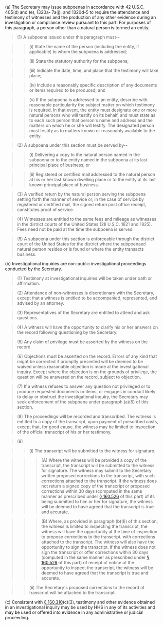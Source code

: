 (a) The Secretary may issue subpoenas in accordance  with 42 U.S.C. 405(d) and (e), 1320a- 7a(j), and 1320d-5 to require the attendance and testimony of witnesses and the production of any other evidence during an investigation or compliance review pursuant to this part. For purposes of this paragraph, a person other than a natural person is termed an entity.

> (1) A subpoena issued under this paragraph must--

> > (i) State the name of the person (including the entity, if applicable) to whom the subpoena is addressed;

> > (ii) State the statutory authority for the subpoena;

> > (iii) Indicate the date, time, and place that the testimony will take place;

> > (iv) Include a reasonably specific description of any documents or items required to be produced; and

> > (v) If the subpoena is addressed to an entity, describe with reasonable particularity the subject matter on which testimony is required. In that event, the entity must designate one or more natural persons who will testify on its behalf, and must state as to each such person that person's name and address and the matters on which he or she will testify. The designated person must testify as to matters known or reasonably available to the entity.

> (2) A subpoena under this section must be served by--

> > (i) Delivering a copy to the natural person named in the subpoena or to the entity named in the subpoena at its last principal place of business; or

> > (ii) Registered or certified mail addressed to the natural person at his or her last known dwelling place or to the entity at its last known principal place of business.

> (3) A verified return by the natural person serving the subpoena setting forth the manner of service or, in the case of service by registered or certified mail, the signed return post office receipt, constitutes proof of service.

> (4) Witnesses are entitled to the same fees and mileage as witnesses in the district courts of the United States (28 U.S.C. 1821 and 1825). Fees need not be paid at the time the subpoena is served.
 
> (5) A subpoena under this section is enforceable through the district court of the United States for the district where the subpoenaed natural person resides or is found or where the entity transacts business.

(b) Investigational inquiries are non-public investigational proceedings conducted by the Secretary.

> (1) Testimony at investigational inquiries will be taken under oath or affirmation.

> (2) Attendance of non-witnesses is discretionary with the Secretary, except that a witness is entitled to be accompanied, represented, and advised by an attorney.

> (3) Representatives of the Secretary are entitled to attend and ask questions.

> (4) A witness will have the opportunity to clarify his or her answers on the record following questioning by the Secretary.

> (5) Any claim of privilege must be asserted by the witness on the record.

> (6) Objections must be asserted on the record. Errors of any kind that might be corrected if promptly presented will be deemed to be waived unless reasonable objection is made at the investigational inquiry. Except where the objection is on the grounds of privilege, the question will be answered on the record, subject to objection.

> (7) If a witness refuses to answer any question not privileged or to produce requested documents or items, or engages in conduct likely to delay or obstruct the investigational inquiry, the Secretary may seek enforcement of the subpoena under paragraph (a)(5) of this section.

> (8) The proceedings will be recorded and transcribed. The witness is entitled to a copy of the transcript, upon payment of prescribed costs, except that, for good cause, the witness may be limited to inspection of the official transcript of his or her testimony.

> (9)

> > (i) The transcript will be submitted to the witness for signature.

> > > (A) Where the witness will be provided a copy of the transcript, the transcript will be submitted to the witness for signature. The witness may submit to the Secretary written proposed corrections to the transcript, with such corrections attached to the transcript. If the witness does not return a signed copy of the transcript or proposed corrections within 30 days (computed in the same manner as prescribed under [§ 160.526](/hipaa/regulations/160-526-computation-of-time/) of this part) of its being submitted to him or her for signature, the witness will be deemed to have agreed that the transcript is true and accurate.

> > > (B) Where, as provided in paragraph (b)(8) of this section, the witness is limited to inspecting the transcript, the witness will have the opportunity at the time of inspection to propose corrections to the transcript, with corrections attached to the transcript. The witness will also have the opportunity to sign the transcript. If the witness does not sign the transcript or offer corrections within 30 days (computed in the same manner as prescribed under [§ 160.526](/hipaa/regulations/160-526-computation-of-time/) of this part) of receipt of notice of the opportunity to inspect the transcript, the witness will be deemed to have agreed that the transcript is true and accurate.

> > (ii) The Secretary's proposed corrections to the record of transcript will be attached to the transcript.

&#40;c) Consistent with [§ 160.310](/hipaa/regulations/160-310-responsibilities-of-covered-entities/)&#40;c)(3), testimony and other evidence obtained in an investigational inquiry may be used by HHS in any of its activities and may be used or offered into evidence in any administrative or judicial proceeding.

